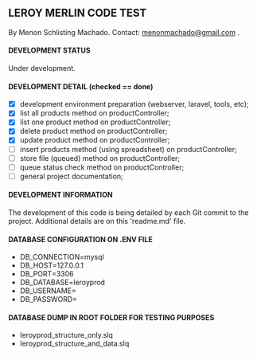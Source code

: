 
## LEROY MERLIN CODE TEST

By Menon Schlisting Machado.
Contact: <menonmachado@gmail.com> .

#### DEVELOPMENT STATUS
Under development.

#### DEVELOPMENT DETAIL (checked == done)
- [x] development environment preparation (webserver, laravel, tools, etc);
- [x] list all products method on productController;
- [x] list one product method on productController;
- [x] delete product method on productController;
- [x] update product method on productController;
- [ ] insert products method (using spreadsheet) on productController;
- [ ] store file (queued) method on productController;
- [ ] queue status check method on productController;
- [ ] general project documentation;

#### DEVELOPMENT INFORMATION
The development of this code is being detailed by each Git commit to the project. Additional details are on this 'readme.md' file.

#### DATABASE CONFIGURATION ON .ENV FILE
- DB_CONNECTION=mysql
- DB_HOST=127.0.0.1
- DB_PORT=3306
- DB_DATABASE=leroyprod
- DB_USERNAME=<your username>
- DB_PASSWORD=<your password>

#### DATABASE DUMP IN ROOT FOLDER FOR TESTING PURPOSES
- leroyprod_structure_only.slq
- leroyprod_structure_and_data.slq



 	
